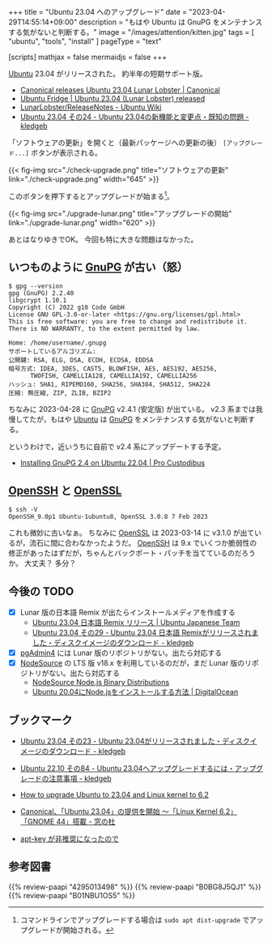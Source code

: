 +++
title = "Ubuntu 23.04 へのアップグレード"
date =  "2023-04-29T14:55:14+09:00"
description = "もはや Ubuntu は GnuPG をメンテナンスする気がないと判断する。"
image = "/images/attention/kitten.jpg"
tags = [ "ubuntu", "tools", "install" ]
pageType = "text"

[scripts]
  mathjax = false
  mermaidjs = false
+++

[Ubuntu] 23.04 がリリースされた。
約半年の短期サポート版。

- [Canonical releases Ubuntu 23.04 Lunar Lobster | Canonical](https://canonical.com/blog/canonical-releases-ubuntu-23-04-lunar-lobster)
- [Ubuntu Fridge | Ubuntu 23.04 (Lunar Lobster) released](https://ubuntu-news.org/2023/04/20/ubuntu-23-04-lunar-lobster-released/)
- [LunarLobster/ReleaseNotes - Ubuntu Wiki](https://wiki.ubuntu.com/LunarLobster/ReleaseNotes)
- [Ubuntu 23.04 その24 - Ubuntu 23.04の新機能と変更点・既知の問題 - kledgeb](https://kledgeb.blogspot.com/2023/04/ubuntu-2304-24-ubuntu-2304.html)

「ソフトウェアの更新」を開くと（最新パッケージへの更新の後） `[アップグレード...]` ボタンが表示される。

{{< fig-img src="./check-upgrade.png" title="ソフトウェアの更新" link="./check-upgrade.png" width="645" >}}

このボタンを押下するとアップグレードが始まる[^cmd1]。

[^cmd1]: コマンドラインでアップグレードする場合は `sudo apt dist-upgrade` でアップグレードが開始される。

{{< fig-img src="./upgrade-lunar.png" title="アップグレードの開始" link="./upgrade-lunar.png" width="620" >}}

あとはなりゆきでOK。
今回も特に大きな問題はなかった。

## いつものように [GnuPG] が古い（怒）

```text
$ gpg --version
gpg (GnuPG) 2.2.40
libgcrypt 1.10.1
Copyright (C) 2022 g10 Code GmbH
License GNU GPL-3.0-or-later <https://gnu.org/licenses/gpl.html>
This is free software: you are free to change and redistribute it.
There is NO WARRANTY, to the extent permitted by law.

Home: /home/username/.gnupg
サポートしているアルゴリズム:
公開鍵: RSA, ELG, DSA, ECDH, ECDSA, EDDSA
暗号方式: IDEA, 3DES, CAST5, BLOWFISH, AES, AES192, AES256,
      TWOFISH, CAMELLIA128, CAMELLIA192, CAMELLIA256
ハッシュ: SHA1, RIPEMD160, SHA256, SHA384, SHA512, SHA224
圧縮: 無圧縮, ZIP, ZLIB, BZIP2
```

ちなみに 2023-04-28 に [GnuPG] v2.4.1 (安定版) が出ている。
v2.3 系までは我慢してたが，もはや [Ubuntu] は [GnuPG] をメンテナンスする気がないと判断する。

というわけで，近いうちに自前で v2.4 系にアップデートする予定。

- [Installing GnuPG 2.4 on Ubuntu 22.04 | Pro Custodibus](https://www.procustodibus.com/blog/2023/02/gpg-2-4-on-ubuntu-22-04/)

## [OpenSSH] と [OpenSSL]

```text
$ ssh -V
OpenSSH_9.0p1 Ubuntu-1ubuntu8, OpenSSL 3.0.8 7 Feb 2023
```

これも微妙に古いなぁ。
ちなみに [OpenSSL] は 2023-03-14 に v3.1.0 が出ているが，流石に間に合わなかったようだ。
[OpenSSH] は 9.x でいくつか脆弱性の修正があったはずだが，ちゃんとバックポート・パッチを当てているのだろうか。
大丈夫？ 多分？

## 今後の TODO

- [x] Lunar 版の日本語 Remix が出たらインストールメディアを作成する
  - [Ubuntu 23.04 日本語 Remix リリース | Ubuntu Japanese Team](/News/ubuntu2304-ja-remix)
  - [Ubuntu 23.04 その29 - Ubuntu 23.04 日本語 Remixがリリースされました・ディスクイメージのダウンロード - kledgeb](https://kledgeb.blogspot.com/2023/05/ubuntu-2304-29-ubuntu-2304-remix.html)
- [x] [pgAdmin4] には Lunar 版のリポジトリがない。出たら対応する
- [x] [NodeSource](https://github.com/nodesource) の LTS 版 v18.x を利用しているのだが，まだ Lunar 版のリポジトリがない。出たら対応する
  - [NodeSource Node.js Binary Distributions](https://github.com/nodesource/distributions/blob/master/README.md)
  - [Ubuntu 20.04にNode.jsをインストールする方法  | DigitalOcean](https://www.digitalocean.com/community/tutorials/how-to-install-node-js-on-ubuntu-20-04-ja)

## ブックマーク

- [Ubuntu 23.04 その23 - Ubuntu 23.04がリリースされました・ディスクイメージのダウンロード - kledgeb](https://kledgeb.blogspot.com/2023/04/ubuntu-2304-23-ubuntu-2304.html)
- [Ubuntu 22.10 その84 - Ubuntu 23.04へアップグレードするには・アップグレードの注意事項 - kledgeb](https://kledgeb.blogspot.com/2023/04/ubuntu-2210-84-ubuntu-2304.html)
- [How to upgrade Ubuntu to 23.04 and Linux kernel to 6.2](https://sypalo.com/how-to-upgrade-ubuntu)
- [Canonical、「Ubuntu 23.04」の提供を開始 ～「Linux Kernel 6.2」「GNOME 44」搭載 - 窓の杜](https://forest.watch.impress.co.jp/docs/news/1495603.html)

- [apt-key が非推奨になったので](https://zenn.dev/spiegel/articles/20220508-apt-key-is-deprecated)

[Ubuntu]: https://www.ubuntu.com/ "The leading operating system for PCs, IoT devices, servers and the cloud | Ubuntu"
[KeePassXC]: https://keepassxc.org/ "KeePassXC Password Manager"
[pgAdmin4]: https://www.pgadmin.org/ "pgAdmin - PostgreSQL Tools"
[GnuPG]: https://gnupg.org/ "The GNU Privacy Guard"
[Node.js]: https://nodejs.org/
[OpenSSL]: https://www.openssl.org/
[OpenSSH]: https://www.openssh.com/
[Docker]: https://www.docker.com/ "Empowering App Development for Developers | Docker"
[gpgpdump]: https://github.com/goark/gpgpdump "goark/gpgpdump: OpenPGP packet visualizer"
[PPA]: https://launchpad.net/ubuntu/+ppas "Personal Package Archives : Ubuntu"

## 参考図書

{{% review-paapi "4295013498" %}} <!-- Linuxシステムの仕組み -->
{{% review-paapi "B0BG8J5QJ1" %}} <!-- ［試して理解］Linuxのしくみ 増補改訂版 -->
{{% review-paapi "B01NBU1OS5" %}} <!-- シリコンパワー USBメモリ 32GB USB3.1 -->
